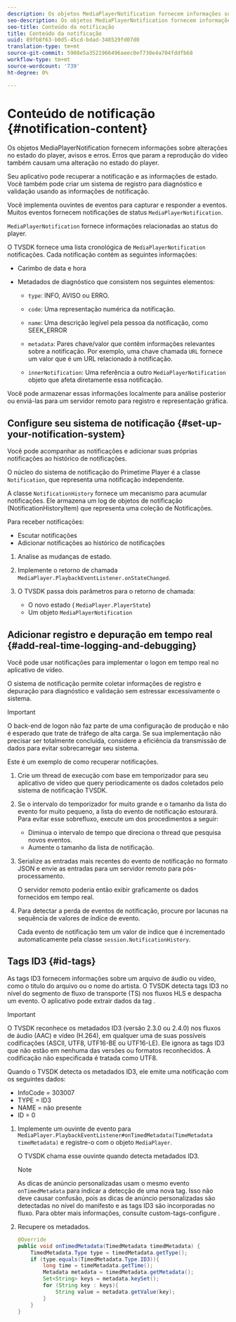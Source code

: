 ```yaml
---
description: Os objetos MediaPlayerNotification fornecem informações sobre alterações no estado do player, avisos e erros. Erros que param a reprodução do vídeo também causam uma alteração no estado do player.
seo-description: Os objetos MediaPlayerNotification fornecem informações sobre alterações no estado do player, avisos e erros. Erros que param a reprodução do vídeo também causam uma alteração no estado do player.
seo-title: Conteúdo da notificação
title: Conteúdo da notificação
uuid: 89fb8f63-b0d5-45cd-bdad-348529fd07d0
translation-type: tm+mt
source-git-commit: 5908e5a3521966496aeec0ef730e4a704fddfb68
workflow-type: tm+mt
source-wordcount: '739'
ht-degree: 0%

---
```



# Conteúdo de notificação {#notification-content}

Os objetos MediaPlayerNotification fornecem informações sobre alterações no estado do player, avisos e erros. Erros que param a reprodução do vídeo também causam uma alteração no estado do player.

Seu aplicativo pode recuperar a notificação e as informações de estado. Você também pode criar um sistema de registro para diagnóstico e validação usando as informações de notificação.

Você implementa ouvintes de eventos para capturar e responder a eventos. Muitos eventos fornecem notificações de status `MediaPlayerNotification`.

`MediaPlayerNotification` fornece informações relacionadas ao status do player.

O TVSDK fornece uma lista cronológica de `MediaPlayerNotification` notificações. Cada notificação contém as seguintes informações:

* Carimbo de data e hora
* Metadados de diagnóstico que consistem nos seguintes elementos:

   * `type`: INFO, AVISO ou ERRO.
   * `code`: Uma representação numérica da notificação.
   * `name`: Uma descrição legível pela pessoa da notificação, como SEEK_ERROR
   * `metadata`: Pares chave/valor que contêm informações relevantes sobre a notificação. Por exemplo, uma chave chamada `URL` fornece um valor que é um URL relacionado à notificação.

   * `innerNotification`: Uma referência a outro  `MediaPlayerNotification` objeto que afeta diretamente essa notificação.

Você pode armazenar essas informações localmente para análise posterior ou enviá-las para um servidor remoto para registro e representação gráfica.

## Configure seu sistema de notificação {#set-up-your-notification-system}

Você pode acompanhar as notificações e adicionar suas próprias notificações ao histórico de notificações.

O núcleo do sistema de notificação do Primetime Player é a classe `Notification`, que representa uma notificação independente.

A classe `NotificationHistory` fornece um mecanismo para acumular notificações. Ele armazena um log de objetos de notificação (NotificationHistoryItem) que representa uma coleção de Notificações.

Para receber notificações:

* Escutar notificações
* Adicionar notificações ao histórico de notificações

1. Analise as mudanças de estado.
1. Implemente o retorno de chamada `MediaPlayer.PlaybackEventListener.onStateChanged`.
1. O TVSDK passa dois parâmetros para o retorno de chamada:

   * O novo estado ( `MediaPlayer.PlayerState`)
   * Um objeto `MediaPlayerNotification`

## Adicionar registro e depuração em tempo real {#add-real-time-logging-and-debugging}

Você pode usar notificações para implementar o logon em tempo real no aplicativo de vídeo.

O sistema de notificação permite coletar informações de registro e depuração para diagnóstico e validação sem estressar excessivamente o sistema.

>[!IMPORTANT]
>
>O back-end de logon não faz parte de uma configuração de produção e não é esperado que trate de tráfego de alta carga. Se sua implementação não precisar ser totalmente concluída, considere a eficiência da transmissão de dados para evitar sobrecarregar seu sistema.

Este é um exemplo de como recuperar notificações.

1. Crie um thread de execução com base em temporizador para seu aplicativo de vídeo que query periodicamente os dados coletados pelo sistema de notificação TVSDK.

1. Se o intervalo do temporizador for muito grande e o tamanho da lista do evento for muito pequeno, a lista do evento de notificação estourará. Para evitar esse sobrefluxo, execute um dos procedimentos a seguir:

   * Diminua o intervalo de tempo que direciona o thread que pesquisa novos eventos.
   * Aumente o tamanho da lista de notificação.

1. Serialize as entradas mais recentes do evento de notificação no formato JSON e envie as entradas para um servidor remoto para pós-processamento.

   O servidor remoto poderia então exibir graficamente os dados fornecidos em tempo real.
1. Para detectar a perda de eventos de notificação, procure por lacunas na sequência de valores de índice de evento.

   Cada evento de notificação tem um valor de índice que é incrementado automaticamente pela classe `session.NotificationHistory`.

## Tags ID3 {#id-tags}

As tags ID3 fornecem informações sobre um arquivo de áudio ou vídeo, como o título do arquivo ou o nome do artista. O TVSDK detecta tags ID3 no nível do segmento de fluxo de transporte (TS) nos fluxos HLS e despacha um evento. O aplicativo pode extrair dados da tag .

>[!IMPORTANT]
>
>O TVSDK reconhece os metadados ID3 (versão 2.3.0 ou 2.4.0) nos fluxos de áudio (AAC) e vídeo (H.264), em qualquer uma de suas possíveis codificações (ASCII, UTF8, UTF16-BE ou UTF16-LE). Ele ignora as tags ID3 que não estão em nenhuma das versões ou formatos reconhecidos. A codificação não especificada é tratada como UTF8.

Quando o TVSDK detecta os metadados ID3, ele emite uma notificação com os seguintes dados:

* InfoCode = 303007
* TYPE = ID3
* NAME = não presente
* ID = 0

1. Implemente um ouvinte de evento para `MediaPlayer.PlaybackEventListener#onTimedMetadata(TimeMetadata timeMetadata)` e registre-o com o objeto `MediaPlayer`.

   O TVSDK chama esse ouvinte quando detecta metadados ID3.

   >[!NOTE]
   >
   >As dicas de anúncio personalizadas usam o mesmo evento `onTimedMetadata` para indicar a detecção de uma nova tag. Isso não deve causar confusão, pois as dicas de anúncio personalizadas são detectadas no nível do manifesto e as tags ID3 são incorporadas no fluxo. Para obter mais informações, consulte custom-tags-configure .

1. Recupere os metadados.

   ```java
   @Override 
   public void onTimedMetadata(TimedMetadata timedMetadata) { 
       TimedMetadata.Type type = timedMetadata.getType(); 
       if (type.equals(TimedMetadata.Type.ID3)){ 
           long time = timeMetadata.getTime(); 
           Metadata metadata = timedMetadata.getMetadata(); 
           Set<String> keys = metadata.keySet(); 
           for (String key : keys){ 
               String value = metadata.getValue(key); 
           } 
       } 
   }
   ```
